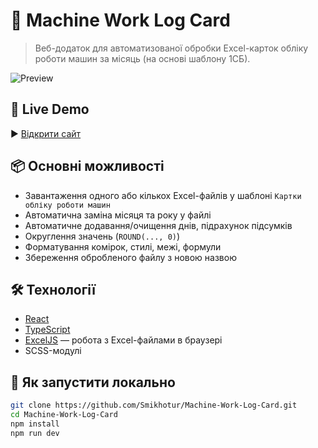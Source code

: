 # 🧾 Machine Work Log Card

> Веб-додаток для автоматизованої обробки Excel-карток обліку роботи машин за місяць (на основі шаблону 1СБ).

![Preview](https://smikhotur.github.io/Machine-Work-Log-Card/)

## 🔗 Live Demo

▶️ [Відкрити сайт](https://smikhotur.github.io/Machine-Work-Log-Card/)

## 📦 Основні можливості

- Завантаження одного або кількох Excel-файлів у шаблоні `Картки обліку роботи машин`
- Автоматична заміна місяця та року у файлі
- Автоматичне додавання/очищення днів, підрахунок підсумків
- Округлення значень (`ROUND(..., 0)`)
- Форматування комірок, стилі, межі, формули
- Збереження обробленого файлу з новою назвою

## 🛠️ Технології

- [React](https://reactjs.org/)
- [TypeScript](https://www.typescriptlang.org/)
- [ExcelJS](https://github.com/exceljs/exceljs) — робота з Excel-файлами в браузері
- SCSS-модулі

## 🚀 Як запустити локально

```bash
git clone https://github.com/Smikhotur/Machine-Work-Log-Card.git
cd Machine-Work-Log-Card
npm install
npm run dev
